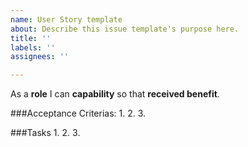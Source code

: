 ```yaml
---
name: User Story template
about: Describe this issue template's purpose here.
title: ''
labels: ''
assignees: ''

---
```


As a **role** I can **capability** so that **received benefit**.

###Acceptance Criterias:
1. 
2.
3.


###Tasks
1. 
2.
3.
